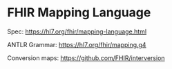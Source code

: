 # FHIR Mapping Language

Spec: https://hl7.org/fhir/mapping-language.html

ANTLR Grammar: https://hl7.org/fhir/mapping.g4

Conversion maps: https://github.com/FHIR/interversion
